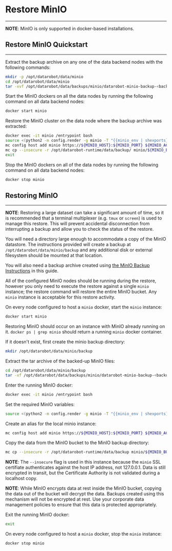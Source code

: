 <a name="restore-minio"></a>
# Restore MinIO
---------------

**NOTE**: MinIO is only supported in docker-based installations.

<a name="restore-minio-quickstart"></a>
## Restore MinIO Quickstart
---------------------------
Extract the backup archive on any one of the data backend nodes with the following commands:
```bash
mkdir -p /opt/datarobot/data/minio
cd /opt/datarobot/data/minio
tar -xvf /opt/datarobot/data/backups/minio/datarobot-minio-backup-<backup_date>.tar.gz
```

Start the MinIO dockers on all the data nodes by running the following command on all data backend nodes:
```bash
docker start minio
```

Restore the MinIO cluster on the data node where the backup archive was extracted:
```bash
docker exec -it minio /entrypoint bash
source <(python2 -m config.render -g minio -T "{{minio_env | shexports}}")
mc config host add minio https://${MINIO_HOST}:${MINIO_PORT} ${MINIO_ACCESS_KEY} ${MINIO_SECRET_KEY} --api S3v4
mc cp --insecure -r /opt/datarobot-runtime/data/backup/ minio/${MINIO_BUCKET}
exit
```

Stop the MinIO dockers on all of the data nodes by running the following command on all data backend nodes:
```bash
docker stop minio
```

<a name="restoring-minio"></a>
## Restoring MinIO
------------------

**NOTE**: Restoring a large dataset can take a significant amount of time, so it is recommended that a terminal multiplexer (e.g. `tmux` or `screen`) is used to manage this restore.  This will prevent accidental disconnection from interrupting a backup and allow you to check the status of the restore.

You will need a directory large enough to accommodate a copy of the MinIO datastore. The instructions provided will create a backup at `/opt/datarobot/data/minio/backup` and any additional disk or external filesystem should be mounted at that location.

You will also need a backup archive created using [the MinIO Backup Instructions](../backup/minio.md) in this guide.

All of the configured MinIO nodes should be running during the restore, however you only need to execute the restore against a single `minio` instance; the restore command will restore the entire MinIO bucket.  Any `minio` instance is acceptable for this restore activity.

On every node configured to host a `minio` docker, start the `minio` instance:
```bash
docker start minio
```

Restoring MinIO should occur on an instance with MinIO already running on it. `docker ps | grep minio` should return a running `minio` docker container.

If it doesn't exist, first create the minio backup directory:
```bash
mkdir /opt/datarobot/data/minio/backup
```

Extract the tar archive of the backed-up MinIO files:
```bash
cd /opt/datarobot/data/minio/backup
tar -xf /opt/datarobot/data/backups/minio/datarobot-minio-backup-<backup_date>.tar
```

Enter the running MinIO docker:
```bash
docker exec -it minio /entrypoint bash
```

Set the required MinIO variables:
```bash
source <(python2 -m config.render -g minio -T "{{minio_env | shexports}}")
```

Create an alias for the local minio instance:
```bash
mc config host add minio https://${MINIO_HOST}:${MINIO_PORT} ${MINIO_ACCESS_KEY} ${MINIO_SECRET_KEY} --api S3v4
```

Copy the data from the MinIO bucket to the MinIO backup directory:
```bash
mc cp --insecure -r /opt/datarobot-runtime/data/backup minio/${MINIO_BUCKET}/
```

**NOTE**: The `--insecure` flag is used in this instance because the `minio` SSL certifiate authenticates against the host IP address, not 127.0.0.1. Data is still encrypted in transit, but the Certificate Authority is not validated during a localhost copy.

**NOTE**: While MinIO encrypts data at rest inside the MinIO bucket, copying the data out of the bucket will decrypt the data.  Backups created using this mechanism will not be encrypted at rest. Use your corporate data management policies to ensure that this data is protected appropriately.

Exit the running MinIO docker:
```bash
exit
```

On every node configured to host a `minio` docker, stop the `minio` instance:
```bash
docker stop minio
```
